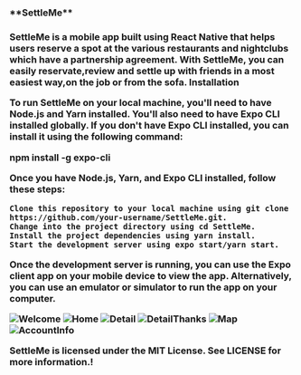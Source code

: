 
<h3>**SettleMe**<h3/>

SettleMe is a mobile app built using React Native that helps users reserve a spot at the various restaurants and nightclubs which have a partnership agreement. With SettleMe, you can easily reservate,review and settle up with friends in a most easiest way,on the job or from the sofa.
Installation

To run SettleMe on your local machine, you'll need to have Node.js and Yarn installed. You'll also need to have Expo CLI installed globally. If you don't have Expo CLI installed, you can install it using the following command:

npm install -g expo-cli

Once you have Node.js, Yarn, and Expo CLI installed, follow these steps:

    Clone this repository to your local machine using git clone https://github.com/your-username/SettleMe.git.
    Change into the project directory using cd SettleMe.
    Install the project dependencies using yarn install.
    Start the development server using expo start/yarn start.

Once the development server is running, you can use the Expo client app on your mobile device to view the app. Alternatively, you can use an emulator or simulator to run the app on your computer.



![Welcome](https://user-images.githubusercontent.com/34796503/232209645-79d88d2b-17f5-47ce-979a-6f1ca741b6a2.jpeg)
![Home](https://user-images.githubusercontent.com/34796503/232209628-f961c5f7-0ca6-4c82-8eb0-a0827cc28729.jpeg)
![Detail](https://user-images.githubusercontent.com/34796503/232209672-4d973d89-e229-4ece-a9e3-960049db8b6a.jpeg)
![DetailThanks](https://user-images.githubusercontent.com/34796503/232209681-9b6d0441-b56e-44f0-b35a-059dfd49ed93.jpeg)
![Map](https://user-images.githubusercontent.com/34796503/232209686-b269c791-6072-49c8-a7a0-1f89f09e3075.jpeg)
![AccountInfo](https://user-images.githubusercontent.com/34796503/232209699-fc88542a-4cfc-40e6-adf1-9606a2d2e747.jpeg)


SettleMe is licensed under the MIT License. See LICENSE for more information.!






